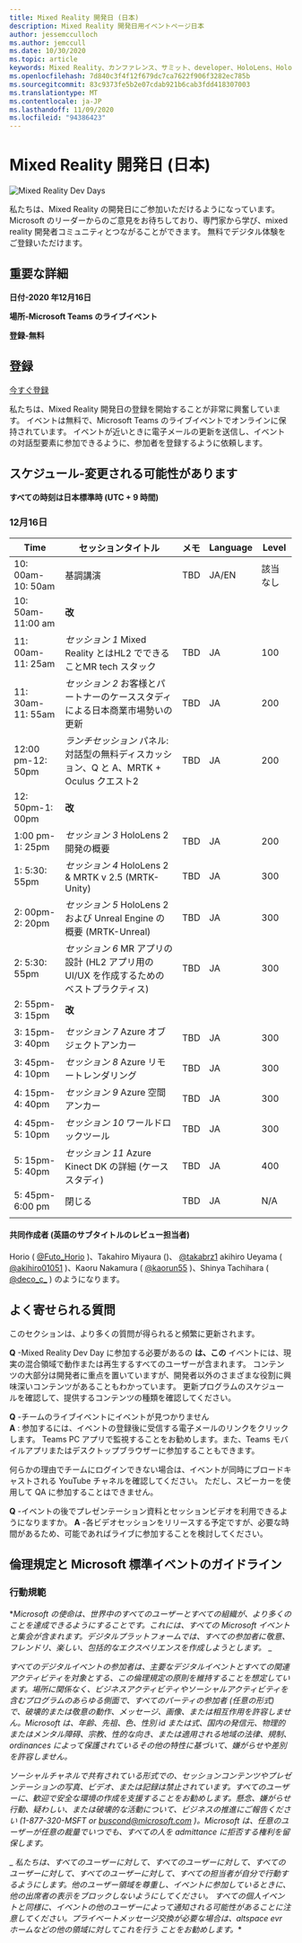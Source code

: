 ```yaml
---
title: Mixed Reality 開発日 (日本)
description: Mixed Reality 開発日用イベントページ日本
author: jessemcculloch
ms.author: jemccull
ms.date: 10/30/2020
ms.topic: article
keywords: Mixed Reality、カンファレンス、サミット、developer、HoloLens、HoloLens 2、Kinect
ms.openlocfilehash: 7d840c3f4f12f679dc7ca7622f906f3282ec785b
ms.sourcegitcommit: 83c9373fe5b2e07cdab921b6cab3fdd418307003
ms.translationtype: MT
ms.contentlocale: ja-JP
ms.lasthandoff: 11/09/2020
ms.locfileid: "94386423"
---
```

# <a name="mixed-reality-dev-days-japan"></a>Mixed Reality 開発日 (日本)

![Mixed Reality Dev Days](images/MRDD/MRDevDaysJapanBanner.png)

私たちは、Mixed Reality の開発日にご参加いただけるようになっています。 Microsoft のリーダーからのご意見をお待ちしており、専門家から学び、mixed reality 開発者コミュニティとつながることができます。 無料でデジタル体験をご登録いただけます。

## <a name="important-details"></a>重要な詳細

**日付-2020 年12月16日**

**場所-Microsoft Teams のライブイベント**

**登録-無料**

## <a name="registration"></a>登録

[今すぐ登録](https://mixedrealityprod.microsoftcrmportals.com/MRDDRegistration/)

私たちは、Mixed Reality 開発日の登録を開始することが非常に興奮しています。  イベントは無料で、Microsoft Teams のライブイベントでオンラインに保持されています。  イベントが近いときに電子メールの更新を送信し、イベントの対話型要素に参加できるように、参加者を登録するように依頼します。


## <a name="schedule---subject-to-change"></a>スケジュール-変更される可能性があります

**すべての時刻は日本標準時 (UTC + 9 時間)** 


### <a name="december-16th"></a>12月16日
|**Time**|**セッションタイトル**|**メモ**|**Language**|**Level**|
|---------|---------|---------|---------|---------|
|10: 00am-10: 50am|基調講演|TBD|JA/EN|該当なし|
|10: 50am-11:00 am|**改**||||
|11: 00am-11: 25am|*セッション 1* Mixed Reality とはHL2 でできることMR tech スタック|TBD|JA|100|
|11: 30am-11: 55am|*セッション 2* お客様とパートナーのケーススタディによる日本商業市場勢いの更新|TBD|JA|200|
|12:00 pm-12: 50pm|*ランチセッション* パネル: 対話型の無料ディスカッション、Q と A、MRTK + Oculus クエスト2|TBD|JA|200|
|12: 50pm-1: 00pm|**改**||||
|1:00 pm-1: 25pm|*セッション 3* HoloLens 2 開発の概要|TBD|JA|200|
|1: 5:30: 55pm|*セッション 4* HoloLens 2 & MRTK v 2.5 (MRTK-Unity)|TBD|JA|300|
|2: 00pm-2: 20pm|*セッション 5* HoloLens 2 および Unreal Engine の概要 (MRTK-Unreal)|TBD|JA|300|
|2: 5:30: 55pm|*セッション 6* MR アプリの設計 (HL2 アプリ用の UI/UX を作成するためのベストプラクティス)|TBD|JA|300|
|2: 55pm-3: 15pm|**改**||||
|3: 15pm-3: 40pm|*セッション 7* Azure オブジェクトアンカー|TBD|JA|300|
|3: 45pm-4: 10pm|*セッション 8* Azure リモートレンダリング|TBD|JA|300|
|4: 15pm-4: 40pm|*セッション 9* Azure 空間アンカー|TBD|JA|300|
|4: 45pm-5: 10pm|*セッション 10* ワールドロックツール|TBD|JA|300|
|5: 15pm-5: 40pm|*セッション 11* Azure Kinect DK の詳細 (ケーススタディ)|TBD|JA|400|
|5: 45pm-6:00 pm|閉じる|TBD|JA|N/A|
||||||

#### <a name="contributors-english-subtitle-reviewers"></a>共同作成者 (英語のサブタイトルのレビュー担当者)

Horio ( [@Futo_Horio](https://twitter.com/Futo_Horio) )、Takahiro Miyaura ()、 [@takabrz1](https://twitter.com/takabrz1) akihiro Ueyama ( [@akihiro01051](https://twitter.com/akihiro01051) )、Kaoru Nakamura ( [@kaorun55](https://twitter.com/kaorun55) )、Shinya Tachihara ( [@deco_c_](https://twitter.com/deco_c_) ) のようになります。

## <a name="frequently-asked-questions"></a>よく寄せられる質問
このセクションは、より多くの質問が得られると頻繁に更新されます。

**Q** -Mixed Reality Dev Day に参加する必要があるの **は、この** イベントには、現実の混合領域で動作または再生するすべてのユーザーが含まれます。 コンテンツの大部分は開発者に重点を置いていますが、開発者以外のさまざまな役割に興味深いコンテンツがあることもわかっています。 更新プログラムのスケジュールを確認して、提供するコンテンツの種類を確認してください。  
  
**Q** -チームのライブイベントにイベントが見つかりません  
**A** : 参加するには、イベントの登録後に受信する電子メールのリンクをクリックします。 Teams PC アプリで監視することをお勧めします。また、Teams モバイルアプリまたはデスクトップブラウザーに参加することもできます。

何らかの理由でチームにログインできない場合は、イベントが同時にブロードキャストされる YouTube チャネルを確認してください。 ただし、スピーカーを使用して QA に参加することはできません。

  
**Q** -イベントの後でプレゼンテーション資料とセッションビデオを利用できるようになりますか。 
**A** -各ビデオセッションをリリースする予定ですが、必要な時間があるため、可能であればライブに参加することを検討してください。

<!--  
**Q** -  
**A** -  
  
**Q** -  
**A** -  
  
**Q** -  
**A** -  
-->

## <a name="code-of-conduct-and-microsoft-standard-event-guidelines"></a>倫理規定と Microsoft 標準イベントのガイドライン

### <a name="code-of-conduct"></a>行動規範 

**_Microsoft の使命は、世界中のすべてのユーザーとすべての組織が、より多くのことを達成できるようにすることです。これには、すべての Microsoft イベントと集会が含まれます。デジタルプラットフォームでは、すべての参加者に敬意、フレンドリ、楽しい、包括的なエクスペリエンスを作成しようとします。_* _  

_*_すべてのデジタルイベントの参加者は、主要なデジタルイベントとすべての関連アクティビティを対象とする、この倫理規定の原則を維持することを想定しています。場所に関係なく、ビジネスアクティビティやソーシャルアクティビティを含むプログラムのあらゆる側面で、すべてのパーティの参加者 (任意の形式) で、破壊的または敬意の動作、メッセージ、画像、または相互作用を許容しません。Microsoft は、年齢、先祖、色、性別 id または式、国内の発信元、物理的またはメンタル障碍、宗教、性的な向き、または適用される地域の法律、規制、ordinances によって保護されているその他の特性に基づいて、嫌がらせや差別を許容しません。_*_  

_*_ソーシャルチャネルで共有されている形式での、セッションコンテンツやプレゼンテーションの写真、ビデオ、または記録は禁止されています。すべてのユーザーに、歓迎で安全な環境の作成を支援することをお勧めします。懸念、嫌がらせ行動、疑わしい、または破壊的な活動について、ビジネスの推進にご報告ください (1-877-320-MSFT or [buscond@microsoft.com](mailto:buscond@microsoft.com) )。Microsoft は、任意のユーザーが任意の裁量でいつでも、すべての人を admittance に拒否する権利を留保します。_*_  

_ *_私たちは、すべてのユーザーに対して、すべてのユーザーに対して、すべてのユーザーに対して、すべてのユーザーに対して、すべての担当者が自分で行動するようにします。他のユーザー領域を尊重し、イベントに参加しているときに、他の出席者の表示をブロックしないようにしてください。 すべての個人イベントと同様に、イベントの他のユーザーによって通知される可能性があることに注意してください。プライベートメッセージ交換が必要な場合は、altspace evr ホームなどの他の領域に対してこれを行う_ ことをお勧めします。**



